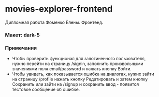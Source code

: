 # movies-explorer-frontend
Дипломная работа Фоменко Елены.
Фронтенд.

### Макет: dark-5

### Примечания

- Чтобы проверить функционал для залогиненного пользователя, нужно перейти на страницу /signin, заполнить произвольными значениями поля email/password и нажать кнопку Войти.
- Чтобы увидеть, как показывается ошибка на диалогах, нужно зайти на страницу /profile нажать кнопку Редатировать и затем кнопку Сохранить или зайти на /signup и сохранить ввод - появится тестовое сообщение об ошибке.

